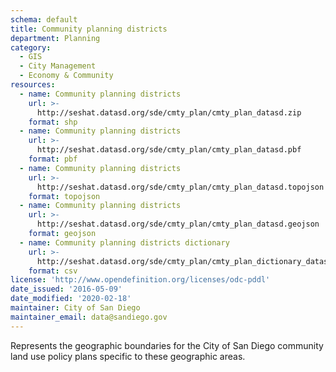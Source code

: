 ```yaml
---
schema: default
title: Community planning districts
department: Planning
category:
  - GIS
  - City Management
  - Economy & Community
resources:
  - name: Community planning districts
    url: >-
      http://seshat.datasd.org/sde/cmty_plan/cmty_plan_datasd.zip
    format: shp
  - name: Community planning districts
    url: >-
      http://seshat.datasd.org/sde/cmty_plan/cmty_plan_datasd.pbf
    format: pbf
  - name: Community planning districts
    url: >-
      http://seshat.datasd.org/sde/cmty_plan/cmty_plan_datasd.topojson
    format: topojson
  - name: Community planning districts
    url: >-
      http://seshat.datasd.org/sde/cmty_plan/cmty_plan_datasd.geojson
    format: geojson
  - name: Community planning districts dictionary
    url: >-
      http://seshat.datasd.org/sde/cmty_plan/cmty_plan_dictionary_datasd.csv
    format: csv
license: 'http://www.opendefinition.org/licenses/odc-pddl'
date_issued: '2016-05-09'
date_modified: '2020-02-18'
maintainer: City of San Diego
maintainer_email: data@sandiego.gov
---
```

Represents the geographic boundaries for the City of San Diego community land use policy plans specific to these geographic areas.
